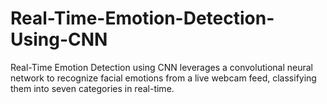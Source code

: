# Real-Time-Emotion-Detection-Using-CNN
Real-Time Emotion Detection using CNN leverages a convolutional neural network to recognize facial emotions from a live webcam feed, classifying them into seven categories in real-time.
